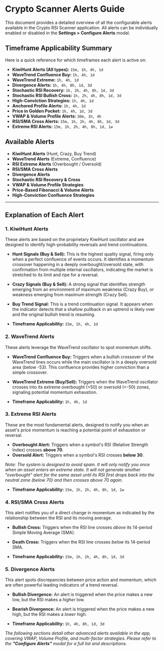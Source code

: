 # Crypto Scanner Alerts Guide

This document provides a detailed overview of all the configurable alerts available in the Crypto RSI Scanner application. All alerts can be individually enabled or disabled in the **Settings > Configure Alerts** modal.

## Timeframe Applicability Summary

Here is a quick reference for which timeframes each alert is active on:

-   **KiwiHunt Alerts (All types):** `15m, 1h, 4h, 1d`
-   **WaveTrend Confluence Buy:** `1h, 4h, 1d`
-   **WaveTrend Extreme:** `1h, 4h, 1d`
-   **Divergence Alerts:** `1h, 4h, 8h, 1d, 3d`
-   **Stochastic RSI Recovery:** `1h, 2h, 4h, 8h, 1d, 3d`
-   **Stochastic RSI Bullish Cross:** `1h, 2h, 4h, 8h, 1d, 3d`
-   **High-Conviction Strategies:** `1h, 4h, 1d`
-   **Anchored Profile Alerts:** `1h, 4h, 1d`
-   **Price in Golden Pocket:** `1h, 4h, 1d, 3d`
-   **VWAP & Volume Profile Alerts:** `30m, 1h, 4h`
-   **RSI/SMA Cross Alerts:** `15m, 1h, 2h, 4h, 8h, 1d, 3d`
-   **Extreme RSI Alerts:** `15m, 1h, 2h, 4h, 8h, 1d, 1w`

## Available Alerts

-   **KiwiHunt Alerts** (Hunt, Crazy, Buy Trend)
-   **WaveTrend Alerts** (Extreme, Confluence)
-   **RSI Extreme Alerts** (Overbought / Oversold)
-   **RSI/SMA Cross Alerts**
-   **Divergence Alerts**
-   **Stochastic RSI Recovery & Cross**
-   **VWAP & Volume Profile Strategies**
-   **Price-Based Fibonacci & Volume Alerts**
-   **High-Conviction Confluence Strategies**

---

## Explanation of Each Alert

### 1. KiwiHunt Alerts

These alerts are based on the proprietary KiwiHunt oscillator and are designed to identify high-probability reversals and trend continuations.

-   **Hunt Signals (Buy & Sell):** This is the highest quality signal, firing only when a perfect confluence of events occurs. It identifies a momentum crossover happening in a deeply overbought/oversold state, with confirmation from multiple internal oscillators, indicating the market is stretched to its limit and ripe for a reversal.
-   **Crazy Signals (Buy & Sell):** A strong signal that identifies strength emerging from an environment of maximum weakness (Crazy Buy), or weakness emerging from maximum strength (Crazy Sell).
-   **Buy Trend Signal:** This is a trend continuation signal. It appears when the indicator detects that a shallow pullback in an uptrend is likely over and the original bullish trend is resuming.

-   **Timeframe Applicability:** `15m, 1h, 4h, 1d`

### 2. WaveTrend Alerts

These alerts leverage the WaveTrend oscillator to spot momentum shifts.

-   **WaveTrend Confluence Buy:** Triggers when a bullish crossover of the WaveTrend lines occurs while the main oscillator is in a deeply oversold area (below -53). This confluence provides higher conviction than a simple crossover.
-   **WaveTrend Extreme (Buy/Sell):** Triggers when the WaveTrend oscillator crosses into its extreme overbought (>50) or oversold (<-50) zones, signaling potential momentum exhaustion.

-   **Timeframe Applicability:** `1h, 4h, 1d`

### 3. Extreme RSI Alerts

These are the most fundamental alerts, designed to notify you when an asset's price momentum is reaching a potential point of exhaustion or reversal.

-   **Overbought Alert:** Triggers when a symbol's RSI (Relative Strength Index) crosses **above 70**.
-   **Oversold Alert:** Triggers when a symbol's RSI crosses **below 30**.

*Note: The system is designed to avoid spam. It will only notify you once when an asset enters an extreme state. It will not generate another "overbought" alert for the same asset until its RSI first drops back into the neutral zone (below 70) and then crosses above 70 again.*

-   **Timeframe Applicability:** `15m, 1h, 2h, 4h, 8h, 1d, 1w`

### 4. RSI/SMA Cross Alerts

This alert notifies you of a direct change in momentum as indicated by the relationship between the RSI and its moving average.

-   **Bullish Cross:** Triggers when the RSI line crosses *above* its 14-period Simple Moving Average (SMA).
-   **Death Cross:** Triggers when the RSI line crosses *below* its 14-period SMA.

-   **Timeframe Applicability:** `15m, 1h, 2h, 4h, 8h, 1d, 3d`

### 5. Divergence Alerts

This alert spots discrepancies between price action and momentum, which are often powerful leading indicators of a trend reversal.

-   **Bullish Divergence:** An alert is triggered when the price makes a new low, but the RSI makes a *higher* low.
-   **Bearish Divergence:** An alert is triggered when the price makes a new high, but the RSI makes a *lower* high.

-   **Timeframe Applicability:** `1h, 4h, 8h, 1d, 3d`

*The following sections detail other advanced alerts available in the app, covering VWAP, Volume Profile, and multi-factor strategies. Please refer to the **"Configure Alerts"** modal for a full list and descriptions.*

